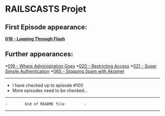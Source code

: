 # RAILSCASTS Projet

## First Episode appearance:

**[018 - Looping Through Flash][ep018]**

## Further appearances:

*[019 - Where Administration Goes][ep019]
*[020 - Restricting Access][ep020]
*[021 - Super Simple Authentication][ep021]
*[065 - Stopping Spam with Akismet][ep065]

---

* I have checked up to episode #100
* More episodes need to be checked...

---

    -        End of README file         -

---

[ep018]: http://railscasts.com/episodes/18-looping-through-flash "Looping Through Flash"
[ep019]: http://railscasts.com/episodes/19-where-administration-goes "Where Administration Goes"
[ep020]: http://railscasts.com/episodes/20-restricting-access "Restricting Access"
[ep021]: http://railscasts.com/episodes/21-super-simple-authentication "Super Simple Authentication"
[ep065]: http://railscasts.com/episodes/65-stopping-spam-with-akismet "Stopping Spam with Akismet"
